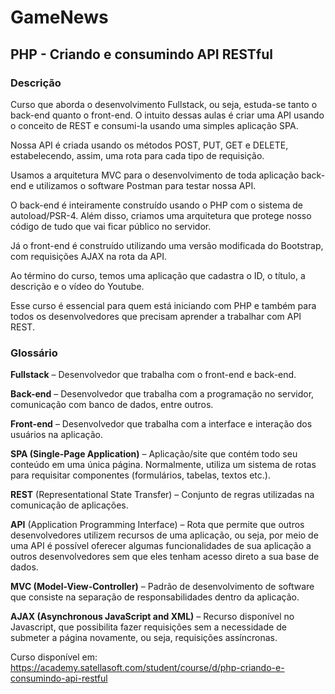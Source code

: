 # GameNews

## PHP - Criando e consumindo API RESTful

### Descrição
Curso que aborda o desenvolvimento Fullstack, ou seja, estuda-se tanto o back-end quanto o front-end. O intuito dessas aulas é criar uma API usando o conceito de REST e consumi-la usando uma simples aplicação SPA.

Nossa API é criada usando os métodos POST, PUT, GET e DELETE, estabelecendo, assim, uma rota para cada tipo de requisição.

Usamos a arquitetura MVC para o desenvolvimento de toda aplicação back-end e utilizamos o software Postman para testar nossa API.

O back-end é inteiramente construído usando o PHP com o sistema de autoload/PSR-4. Além disso, criamos uma arquitetura que protege nosso código de tudo que vai ficar público no servidor.

Já o front-end é construído utilizando uma versão modificada do Bootstrap, com requisições AJAX na rota da API.

Ao término do curso, temos uma aplicação que cadastra o ID, o título, a descrição e o vídeo do Youtube.

Esse curso é essencial para quem está iniciando com PHP e também para todos os desenvolvedores que precisam aprender a trabalhar com API REST.

### Glossário

**Fullstack** – Desenvolvedor que trabalha com o front-end e back-end.

**Back-end** – Desenvolvedor que trabalha com a programação no servidor, comunicação com banco de dados, entre outros.

**Front-end** – Desenvolvedor que trabalha com a interface e interação dos usuários na aplicação.

**SPA (Single-Page Application)** – Aplicação/site que contém todo seu conteúdo em uma única página. Normalmente, utiliza um sistema de rotas para requisitar componentes (formulários, tabelas, textos etc.).

**REST** (Representational State Transfer) – Conjunto de regras utilizadas na comunicação de aplicações.

**API** (Application Programming Interface) – Rota que permite que outros desenvolvedores utilizem recursos de uma aplicação, ou seja, por meio de uma API é possível oferecer algumas funcionalidades de sua aplicação a outros desenvolvedores sem que eles tenham acesso direto a sua base de dados.

**MVC (Model-View-Controller)** – Padrão de desenvolvimento de software que consiste na separação de responsabilidades dentro da aplicação.

**AJAX (Asynchronous JavaScript and XML)** – Recurso disponível no Javascript, que possibilita fazer requisições sem a necessidade de submeter a página novamente, ou seja, requisições assíncronas.

Curso disponível em: <https://academy.satellasoft.com/student/course/d/php-criando-e-consumindo-api-restful>